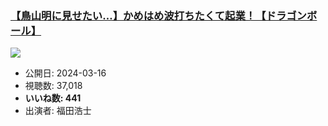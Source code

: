 ### [【鳥山明に見せたい…】かめはめ波打ちたくて起業！【ドラゴンボール】](https://www.youtube.com/watch?v=1OGpbjwRRhs)
[![](https://img.youtube.com/vi/1OGpbjwRRhs/sddefault.jpg)](https://www.youtube.com/watch?v=1OGpbjwRRhs)
-   公開日: 2024-03-16
-   視聴数: 37,018
-   **いいね数: 441**
-   出演者: 福田浩士
